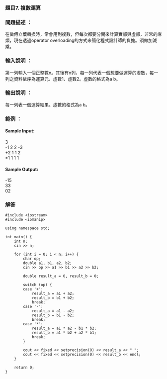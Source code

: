 ### 題目7. 複數運算

### 問題描述 ：
在做傅立葉轉換時，常會用到複數，但每次都要分開來計算實部與虛部，非常的麻煩，現在透過operator overloading的方式來簡化程式設計師的負擔。須做加減乘。

### 輸入說明 ：
第一列輸入一個正整數n。其後有n列，每一列代表一個想要做運算的虛數，每一列之資料依序為運算元、虛數1、虛數2。虛數的格式為a b。

### 輸出說明 ：

每一列表一個運算結果。虛數的格式為a b。

### 範例 ：
#### Sample Input:
3  
-1 2 2 -3  
+2 1 1 2  
*1 1 1 1  

#### Sample Output:
-15  
33  
02  

### 解答
```
#include <iostream>
#include <iomanip> 

using namespace std;

int main() {
    int n;
    cin >> n;

    for (int i = 0; i < n; i++) {
        char op;
        double a1, b1, a2, b2;
        cin >> op >> a1 >> b1 >> a2 >> b2;

        double result_a = 0, result_b = 0; 

        switch (op) {
        case '+':
            result_a = a1 + a2;
            result_b = b1 + b2;
            break;
        case '-':
            result_a = a1 - a2;
            result_b = b1 - b2;
            break;
        case '*':
            result_a = a1 * a2 - b1 * b2;
            result_b = a1 * b2 + a2 * b1;
            break;
        }

        cout << fixed << setprecision(0) << result_a << " ";
        cout << fixed << setprecision(0) << result_b << endl;
    }

    return 0;
}
```
